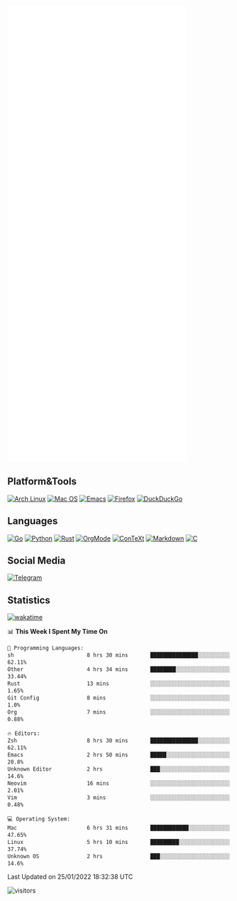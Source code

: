 ![Metrics](https://github.com/SteamedFish/SteamedFish/blob/master/github-metrics.svg)

## Platform&Tools

[![Arch Linux](https://img.shields.io/badge/ArchLinux-1793D1?logo=arch-linux&logoColor=fff&style=flat-square)](https://archlinux.org/)
[![Mac OS](https://img.shields.io/badge/MacOS-000000?style=flat-square&logo=macos&logoColor=F0F0F0)](https://www.apple.com/macos/)
[![Emacs](https://img.shields.io/badge/Emacs-%237F5AB6.svg?&style=flat-square&logo=gnu-emacs&logoColor=white)](https://www.gnu.org/software/emacs/)
[![Firefox](https://img.shields.io/badge/Firefox-FF7139?style=flat-square&logo=Firefox-Browser&logoColor=white)](https://firefox.com/)
[![DuckDuckGo](https://img.shields.io/badge/DuckDuckGo-DE5833?style=flat-square&logo=DuckDuckGo&logoColor=white)](https://duckduckgo.com/)

## Languages

[![Go](https://img.shields.io/badge/Golang-%2300ADD8.svg?style=flat-square&logo=go&logoColor=white)](https://golang.org/)
[![Python](https://img.shields.io/badge/Python-3670A0?style=flat-square&logo=python&logoColor=ffdd54)](https://www.python.org/)
[![Rust](https://img.shields.io/badge/Rust-%23000000.svg?style=flat-square&logo=rust&logoColor=white)](https://www.rust-lang.org/)
[![OrgMode](https://img.shields.io/badge/OrgMode-%23000000.svg?style=flat-square&logo=org&logoColor=white)](https://orgmode.org/)
[![ConTeXt](https://img.shields.io/badge/ConTeXt-%23008080.svg?style=flat-square&logo=latex&logoColor=white)](https://contextgarden.net/)
[![Markdown](https://img.shields.io/badge/MarkDown-%23000000.svg?style=flat-square&logo=markdown&logoColor=white)](https://daringfireball.net/projects/markdown/)
[![C](https://img.shields.io/badge/C-%2300599C.svg?style=flat-square&logo=c&logoColor=white)](https://www.iso.org/standard/74528.html)

## Social Media

[![Telegram](https://img.shields.io/badge/SteamedFish-2CA5E0?style=social&logo=telegram&logoColor=white)](https://t.me/SteamedFish)

## Statistics
[![wakatime](https://wakatime.com/badge/user/168280d6-fcf2-4b4f-ad3a-dc4612f35b38.svg)](https://wakatime.com/@168280d6-fcf2-4b4f-ad3a-dc4612f35b38)

<!--START_SECTION:waka-->
📊 **This Week I Spent My Time On** 

```text
💬 Programming Languages: 
sh                       8 hrs 30 mins       ███████████████░░░░░░░░░░   62.11% 
Other                    4 hrs 34 mins       ████████░░░░░░░░░░░░░░░░░   33.44% 
Rust                     13 mins             ░░░░░░░░░░░░░░░░░░░░░░░░░   1.65% 
Git Config               8 mins              ░░░░░░░░░░░░░░░░░░░░░░░░░   1.0% 
Org                      7 mins              ░░░░░░░░░░░░░░░░░░░░░░░░░   0.88%

🔥 Editors: 
Zsh                      8 hrs 30 mins       ███████████████░░░░░░░░░░   62.11% 
Emacs                    2 hrs 50 mins       █████░░░░░░░░░░░░░░░░░░░░   20.8% 
Unknown Editor           2 hrs               ███░░░░░░░░░░░░░░░░░░░░░░   14.6% 
Neovim                   16 mins             ░░░░░░░░░░░░░░░░░░░░░░░░░   2.01% 
Vim                      3 mins              ░░░░░░░░░░░░░░░░░░░░░░░░░   0.48%

💻 Operating System: 
Mac                      6 hrs 31 mins       ████████████░░░░░░░░░░░░░   47.65% 
Linux                    5 hrs 10 mins       █████████░░░░░░░░░░░░░░░░   37.74% 
Unknown OS               2 hrs               ███░░░░░░░░░░░░░░░░░░░░░░   14.6%

```


 Last Updated on 25/01/2022 18:32:38 UTC
<!--END_SECTION:waka-->

![visitors](https://visitor-badge.laobi.icu/badge?page_id=SteamedFish.SteamedFish)
